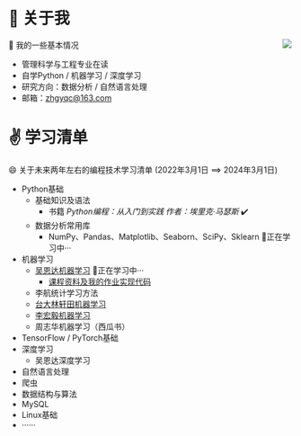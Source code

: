 # 👋 关于我

🤔 我的一些基本情况
<img align="right" src="https://github-readme-stats.vercel.app/api?username=Duguce&show_icons=true&icon_color=CE1D2D&text_color=718096&bg_color=ffffff&hide_title=true" />
- 管理科学与工程专业在读
- 自学Python / 机器学习 / 深度学习
- 研究方向：数据分析 / 自然语言处理
- 邮箱：zhgyqc@163.com

# :v: 学习清单

😄 关于未来两年左右的编程技术学习清单 (2022年3月1日 ==> 2024年3月1日)

- Python基础
  - 基础知识及语法
    - 书籍 *Python编程：从入门到实践 作者：埃里克·马瑟斯* :heavy_check_mark:
  - 数据分析常用库
    - NumPy、Pandas、Matplotlib、Seaborn、SciPy、Sklearn 🌱正在学习中···
- 机器学习
  - [吴恩达机器学习](https://www.coursera.org/learn/machine-learning) 🌱正在学习中···
    - [课程资料及我的作业实现代码](https://github.com/Duguce/Coursera-ML-AndrewNg-Homework)
  - 李航统计学习方法
  - [台大林轩田机器学习](https://www.youtube.com/c/hsuantien/playlists)
  - [李宏毅机器学习](https://www.youtube.com/c/HungyiLeeNTU)
  - 周志华机器学习（西瓜书）
- TensorFlow / PyTorch基础
- 深度学习
  - 吴恩达深度学习
- 自然语言处理
- 爬虫
- 数据结构与算法
- MySQL
- Linux基础
- ······

<!--

- 🔭 I’m currently working on ...

- 🌱 I’m currently learning ...

- 👯 I’m looking to collaborate on ...

- 🤔 I’m looking for help with ...

- 💬 Ask me about ...

- 📫 How to reach me: ...

- 😄 Pronouns: ...

- ⚡ Fun fact: ...

- :white_check_mark:

- :black_square_button:

  -->
